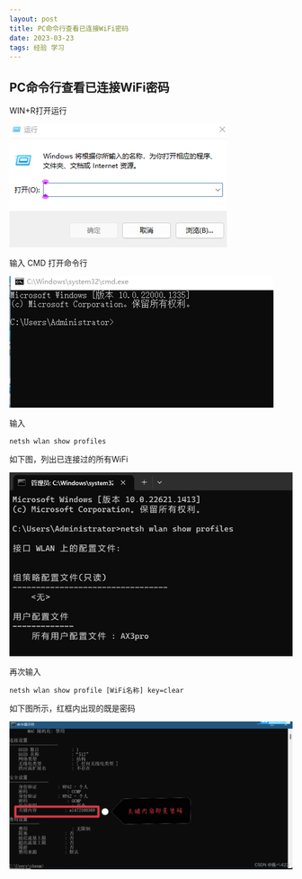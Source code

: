 ```yaml
---
layout: post
title: PC命令行查看已连接WiFi密码
date: 2023-03-23 
tags: 经验 学习    
---
```


## PC命令行查看已连接WiFi密码

WIN+R打开运行

![](/images/posts/github/032301.png)

输入 CMD  打开命令行

![](../images/posts/github/032302.png)

输入

```
netsh wlan show profiles
```

如下图，列出已连接过的所有WiFi

![](../images/posts/github/032303.png)

再次输入

```
netsh wlan show profile [WiFi名称] key=clear
```

如下图所示，红框内出现的既是密码

![](../images/posts/github/032304.png)

